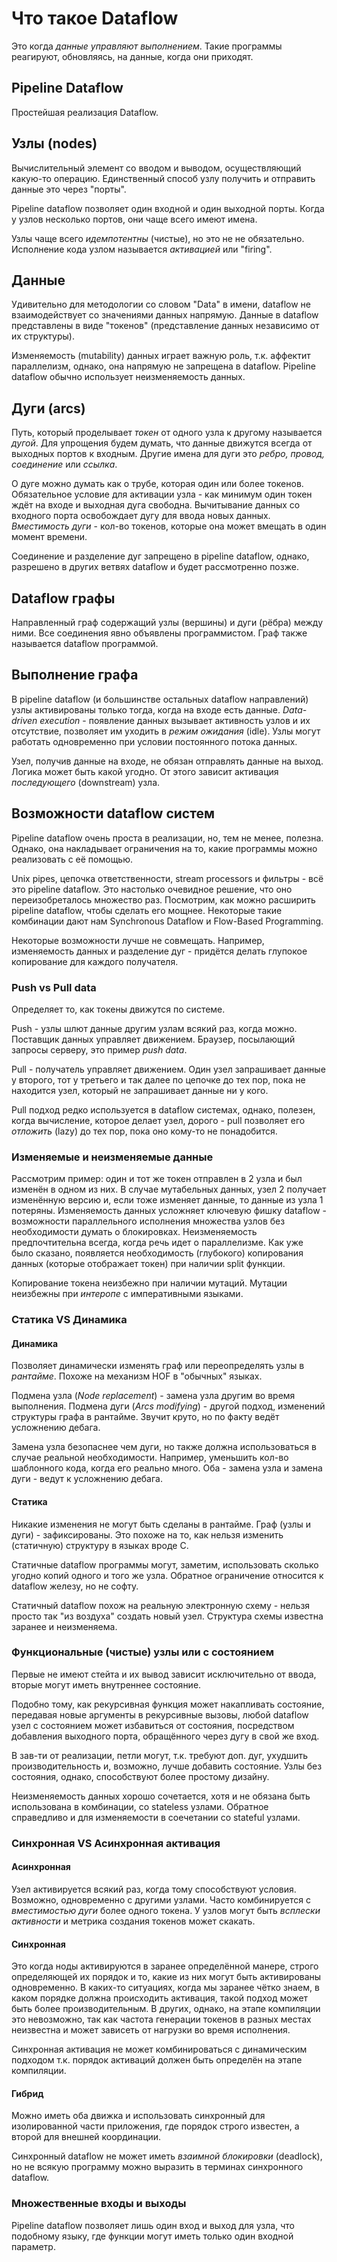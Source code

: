 # Что такое Dataflow

Это когда _данные управляют выполнением_. Такие программы реагируют, обновляясь, на данные, когда они приходят.

## Pipeline Dataflow

Простейшая реализация Dataflow.

## Узлы (nodes)

Вычислительный элемент со вводом и выводом, осуществляющий какую-то операцию. Единственный способ узлу получить и отправить данные это через "порты".

Pipeline dataflow позволяет один входной и один выходной порты. Когда у узлов несколько портов, они чаще всего имеют имена.

Узлы чаще всего _идемпотентны_ (чистые), но это не не обязательно. Исполнение кода узлом называется _активацией_ или "firing".

## Данные

Удивительно для методологии со словом "Data" в имени, dataflow не взаимодействует со значениями данных напрямую. Данные в dataflow представлены в виде "токенов" (представление данных независимо от их структуры).

Изменяемость (mutability) данных играет важную роль, т.к. аффектит параллелизм, однако, она напрямую не запрещена в dataflow. Pipeline dataflow обычно использует неизменяемость данных.

## Дуги (arcs)

Путь, который проделывает _токен_ от одного узла к другому называется _дугой_. Для упрощения будем думать, что данные движутся всегда от выходных портов к входным. Другие имена для дуги это _ребро, провод, соединение_ или _ссылка_.

О дуге можно думать как о трубе, которая один или более токенов. Обязательное условие для активации узла - как минимум один токен ждёт на входе и выходная дуга свободна. Вычитывание данных со входного порта освобождает дугу для ввода новых данных. _Вместимость дуги_ - кол-во токенов, которые она может вмещать в один момент времени.

Соединение и разделение дуг запрещено в pipeline dataflow, однако, разрешено в других ветвях dataflow и будет рассмотренно позже.

## Dataflow графы

Направленный граф содержащий узлы (вершины) и дуги (рёбра) между ними. Все соединения явно объявлены программистом. Граф также называется dataflow программой.

## Выполнение графа

В pipeline dataflow (и большинстве остальных dataflow направлений) узлы активированы только тогда, когда на входе есть данные. _Data-driven execution_ - появление данных вызывает активность узлов и их отсутствие, позволяет им уходить в _режим ожидания_ (idle). Узлы могут работать одновременно при условии постоянного потока данных.

Узел, получив данные на входе, не обязан отправлять данные на выход. Логика может быть какой угодно. От этого зависит активация _последующего_ (downstream) узла.

## Возможности dataflow систем

Pipeline dataflow очень проста в реализации, но, тем не менее, полезна. Однако, она накладывает ограничения на то, какие программы можно реализовать с её помощью.

Unix pipes, цепочка ответственности, stream processors
и фильтры - всё это pipeline dataflow. Это настолько очевидное решение, что оно переизобреталось множество раз. Посмотрим, как можно расширить pipeline dataflow, чтобы сделать его мощнее. Некоторые такие комбинации дают нам Synchronous Dataflow и Flow-Based Programming.

Некоторые возможности лучше не совмещать. Например, изменяемость данных и разделение дуг - придётся делать глупокое копирование для каждого получателя.

### Push vs Pull data

Определяет то, как токены движутся по системе.

Push - узлы шлют данные другим узлам всякий раз, когда можно. Поставщик данных управляет движением. Браузер, посылающий запросы серверу, это пример _push data_.

Pull - получатель управляет движением. Один узел запрашивает данные у второго, тот у третьего и так далее по цепочке до тех пор, пока не находится узел, который не запрашивает данные ни у кого.

Pull подход редко используется в dataflow системах, однако, полезен, когда вычисление, которое делает узел, дорого - pull позволяет его _отложить_ (lazy) до тех пор, пока оно кому-то не понадобится.

### Изменяемые и неизменяемые данные

Рассмотрим пример: один и тот же токен отправлен в 2 узла и был изменён в одном из них. В случае мутабельных данных, узел 2 получает изменённую версию и, если тоже изменяет данные, то данные из узла 1 потеряны. Изменяемость данных усложняет ключевую фишку dataflow - возможности параллельного исполнения множества узлов без необходимости думать о блокировках. Неизменяемость предпочтительна всегда, когда речь идет о параллелизме. Как уже было сказано, появляется необходимость (глубокого) копирования данных (которые отображает токен) при наличии split функции.

Копирование токена неизбежно при наличии мутаций. Мутации неизбежны при _интеропе_ с императивными языками.

### Статика VS Динамика

#### Динамика

Позволяет динамически изменять граф или переопределять узлы в _рантайме_. Похоже на механизм HOF в "обычных" языках.

Подмена узла (_Node replacement_) - замена узла другим во время выполнения. Подмена дуги (_Arcs modifying_) - другой подход, изменений структуры графа в рантайме. Звучит круто, но по факту ведёт усложнению дебага.

Замена узла безопаснее чем дуги, но также должна использоваться в случае реальной необходимости. Например, уменьшить кол-во шаблонного кода, когда его реально много. Оба - замена узла и замена дуги - ведут к усложнению дебага.

#### Статика

Никакие изменения не могут быть сделаны в рантайме. Граф (узлы и дуги) - зафиксированы. Это похоже на то, как нельзя изменить (статичную) структуру в языках вроде C.

Статичные dataflow программы могут, заметим, использовать сколько угодно копий одного и того же узла. Обратное ограничение относится к dataflow железу, но не софту.

Статичный dataflow похож на реальную электронную схему - нельзя просто так "из воздуха" создать новый узел. Структура схемы известна заранее и неизменяема.

### Функциональные (чистые) узлы или с состоянием

Первые не имеют стейта и их вывод зависит исключительно от ввода, вторые могут иметь внутреннее состояние.

Подобно тому, как рекурсивная функция может накапливать состояние, передавая новые аргументы в рекурсивные вызовы, любой dataflow узел с состоянием может избавиться от состояния, посредством добавления выходного порта, обращённого через дугу в свой же вход.

В зав-ти от реализации, петли могут, т.к. требуют доп. дуг, ухудшить производительность и, возможно, лучше добавить состояние. Узлы без состояния, однако, способствуют более простому дизайну.

Неизменяемость данных хорошо сочетается, хотя и не обязана быть использована в комбинации, со stateless узлами. Обратное справедливо и для изменяемости в соечетании со stateful узлами.

### Синхронная VS Асинхронная активация

#### Асинхронная

Узел активируется всякий раз, когда тому способствуют условия. Возможно, одновременно с другими узлами. Часто комбинируется с _вместимостью дуги_ более одного токена. У узлов могут быть _всплески активности_ и метрика создания токенов может скакать.

#### Синхронная

Это когда ноды активируются в заранее определённой манере, строго определяющей их порядок и то, какие из них могут быть активированы одновременно. В каких-то ситуациях, когда мы заранее чётко знаем, в каком порядке должна происходить активация, такой подход может быть более производительным. В других, однако, на этапе компиляции это невозможно, так как частота генерации токенов в разных местах неизвестна и может зависеть от нагрузки во время исполнения.

Синхронная активация не может комбинироваться с динамическим подходом т.к. порядок активаций должен быть определён на этапе компиляции.

#### Гибрид

Можно иметь оба движка и использовать синхронный для изолированной части приложения, где порядок строго известен, а второй для внешней координации.

Синхронный dataflow не может иметь _взаимной блокировки_ (deadlock), но не всякую программу можно выразить в терминах синхронного dataflow.

### Множественные входы и выходы

Pipeline dataflow позволяет лишь один вход и выход для узла, что подобному языку, где функции могут иметь только один входной параметр.
